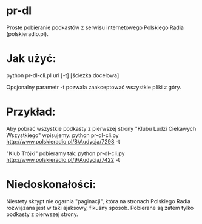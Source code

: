 pr-dl
=====

Proste pobieranie podkastów z serwisu internetowego Polskiego Radia (polskieradio.pl).

Jak użyć:
====

python pr-dl-cli.pl url [-t] [ściezka docelowa]

Opcjonalny parametr -t pozwala zaakceptować wszystkie pliki z góry.

Przykład:
====

Aby pobrać wszystkie podkasty z pierwszej strony "Klubu Ludzi Ciekawych Wszystkiego" wpisujemy:
python pr-dl-cli.py http://www.polskieradio.pl/8/Audycja/7298 -t

"Klub Trójki" pobieramy tak:
python pr-dl-cli.py http://www.polskieradio.pl/9/Audycja/7422 -t

Niedoskonałości:
====

Niestety skrypt nie ogarnia "paginacji", która na stronach Polskiego Radia rozwiązana jest w taki ajaksowy, fikuśny sposób. Pobierane są zatem tylko podkasty z pierwszej strony.

